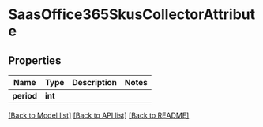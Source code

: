 # SaasOffice365SkusCollectorAttribute

## Properties
Name | Type | Description | Notes
------------ | ------------- | ------------- | -------------
**period** | **int** |  | 

[[Back to Model list]](../README.md#documentation-for-models) [[Back to API list]](../README.md#documentation-for-api-endpoints) [[Back to README]](../README.md)


